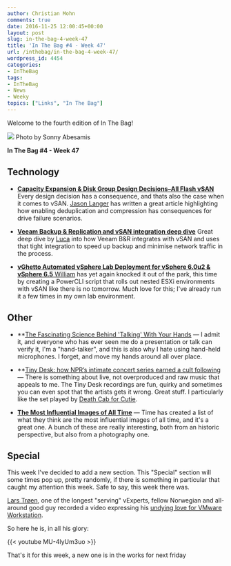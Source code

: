 ```yaml
---
author: Christian Mohn
comments: true
date: 2016-11-25 12:00:45+00:00
layout: post
slug: in-the-bag-4-week-47
title: 'In The Bag #4 - Week 47'
url: /inthebag/in-the-bag-4-week-47/
wordpress_id: 4454
categories:
- InTheBag
tags:
- InTheBag
- News
- Weeky
topics: ["Links", "In The Bag"]
---
```


Welcome to the fourth edition of In The Bag!

[![](/img//11057276504_2acf34be04_o-1024x683.jpg)](https://www.flickr.com/photos/enerva/11057276504/in/photolist-hR6r5m-EjDHYD-s5N5ug-7mupFc-pRGXKb-mCuo8D-2eKBVn-ptTvq4-iTnJ5R-hNhv7r-zQYi8-ouF4WU-67A26z-6HzJgG-vjnrJ-KSnq-dRfFxj-jafws-dMrntt-ot3nPf-dbexc8-aLrQZg-pFyH1e-9mtAak-7F4dJ5-jKQWDs-qqyNm8-jaBCBd-dRHUab-ohXLDB-ejvSsu-eipa91-7UVD3Q-91hfJM-k6TeEL-e9SjCB-gVvTgW-dY8wGK-dGiyJX-64BQjG-aLzCzK-8xHqyd-dVAGmn-fvMTyw-cTGbnu-pXpiSU-j5snjj-rQ5sJ7-9DvemK-g93VKZ) Photo by Sonny Abesamis

**In The Bag #4 - Week 47**

<!--more-->


## Technology



  * **[Capacity Expansion & Disk Group Design Decisions–All Flash vSAN](http://www.virtuallanger.com/2016/11/22/capacity-expansion-disk-group-design-decisions-all-flash-vsan/)**
Every design decision has a consequence, and thats also the case when it comes to vSAN. [Jason Langer](https://twitter.com/jaslanger) has written a great article highlighting how enabling deduplication and compression has consequences for drive failure scenarios.


  * **[Veeam Backup & Replication and vSAN integration deep dive](http://www.virtualtothecore.com/en/veeam-backup-replication-and-vsan-integration-deep-dive/)**
Great deep dive by [Luca](https://twitter.com/dellock6) into how Veeam B&R integrates with vSAN and uses that tight integration to speed up backup and minimise network traffic in the process.


  * [**vGhetto Automated vSphere Lab Deployment for vSphere 6.0u2 & vSphere 6.5**
](http://www.virtuallyghetto.com/2016/11/vghetto-automated-vsphere-lab-deployment-for-vsphere-6-0u2-vsphere-6-5.html)[William](https://twitter.com/lamw) has yet again knocked it out of the park, this time by creating a PowerCLI script that rolls out nested ESXi environments with vSAN like there is no tomorrow. Much love for this; I've already run it a few times in my own lab environment.





## Other




  * **[The Fascinating Science Behind 'Talking' With Your Hands](http://www.huffingtonpost.com/entry/talking-with-hands-gestures_us_56afcfaae4b0b8d7c230414e) — I admit it, and everyone who has ever seen me do a presentation or talk can verify it, I'm a "hand-talker", and this is also why I hate using hand-held microphones. I forget, and move my hands around all over place.


  * **[Tiny Desk: how NPR’s intimate concert series earned a cult following](http://www.vox.com/culture/2016/11/21/13550754/npr-tiny-desk-concert) — There is something about live, not overproduced and raw music that appeals to me. The Tiny Desk recordings are fun, quirky and sometimes you can even spot that the artists gets it wrong. Great stuff. I particularly like the set played by [Death Cab for Cutie](https://www.youtube.com/watch?v=mi6uRT7PxTQ).


  * [**The Most Influential Images of All Time**](http://100photos.time.com)
— Time has created a list of what they think are the most influential images of all time, and it's a great one. A bunch of these are really interesting, both from an historic perspective, but also from a photography one.







## Special



This week I've decided to add a new section. This "Special" section will some times pop up, pretty randomly, if there is something in particular that caught my attention this week. Safe to say, this week there was.

[Lars Trøen](https://twitter.com/larstr), one of the longest "serving" vExperts, fellow Norwegian and all-around good guy recorded a video expressing his [undying love for VMware Workstation](http://blogs.vmware.com/teamfusion/2016/11/every-day-thanksgiving.html).

So here he is, in all his glory:


{{< youtube MU-4lyUm3uo >}}

That's it for this week, a new one is in the works for next friday

